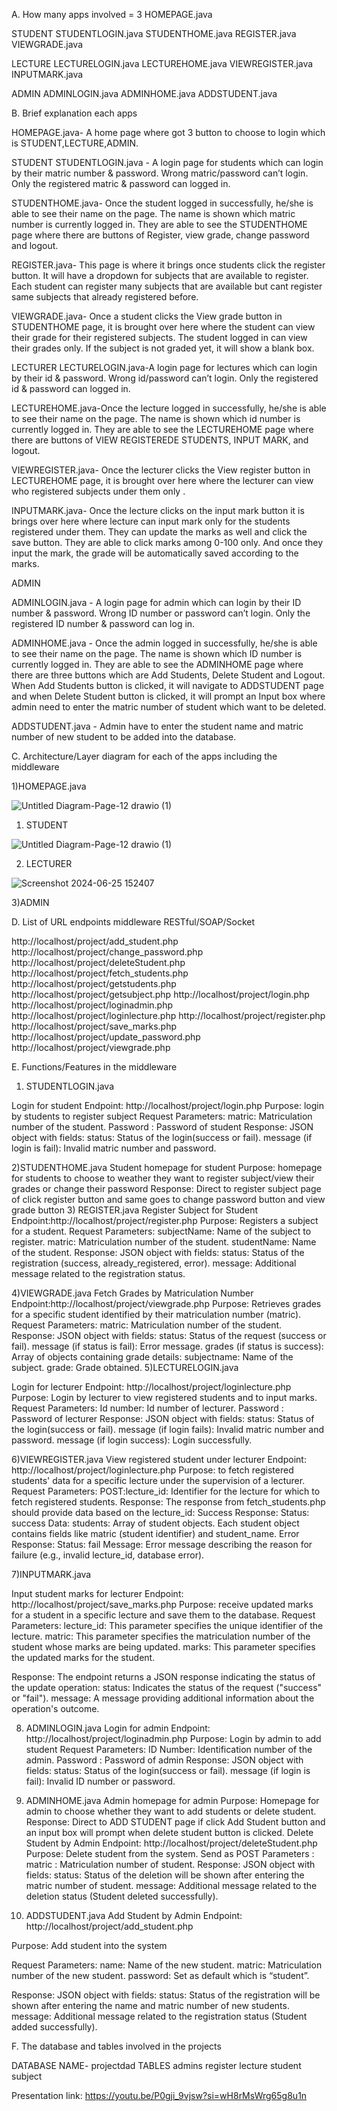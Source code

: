 A. How many apps involved = 3
HOMEPAGE.java

STUDENT
STUDENTLOGIN.java
STUDENTHOME.java
REGISTER.java
VIEWGRADE.java

LECTURE
LECTURELOGIN.java
LECTUREHOME.java
VIEWREGISTER.java
INPUTMARK.java

ADMIN
ADMINLOGIN.java
ADMINHOME.java
ADDSTUDENT.java


B. Brief explanation each apps

HOMEPAGE.java- A home page where got 3 button to choose to login which is STUDENT,LECTURE,ADMIN.

STUDENT
STUDENTLOGIN.java - A login page for students which can login by their matric number & password. Wrong matric/password can’t login. Only the registered matric & password can logged in.

STUDENTHOME.java- Once the student logged in successfully, he/she is able to see their name on the page. The name is shown which matric number is currently logged in. They are able to see the STUDENTHOME page where there are buttons of Register, view grade, change password and logout.

REGISTER.java- This page is where it brings once students click the register button. It will have a dropdown for subjects that are available to register. Each student can register many subjects that are available but cant register same subjects that already registered before.

VIEWGRADE.java- Once a student clicks the View grade button in STUDENTHOME page, it is brought over here where the student can view their grade for their registered subjects. The student logged in can view their grades only. If the subject is not graded yet, it will show a blank box.

LECTURER
LECTURELOGIN.java-A login page for lectures which can login by their id & password. Wrong id/password can’t login. Only the registered id & password can logged in.

LECTUREHOME.java-Once the lecture logged in successfully, he/she is able to see their name on the page. The name is shown which id number is currently logged in. They are able to see the LECTUREHOME page where there are buttons of VIEW REGISTEREDE STUDENTS, INPUT MARK,  and logout.

VIEWREGISTER.java- Once the lecturer clicks the View register button in LECTUREHOME page, it is brought over here where the lecturer can view who registered subjects under them only . 

INPUTMARK.java- Once the lecture clicks on the input mark button it is brings over here where lecture can input mark only for the students registered under them. They can update the marks as well and click the save button. They are able to click marks among 0-100 only. And once they input the mark, the grade will be automatically saved according to the marks.



ADMIN

ADMINLOGIN.java - A login page for admin which can login by their ID number & password. Wrong ID number or password can’t login. Only the registered ID number & password can log in.

ADMINHOME.java - Once the admin logged in successfully, he/she is able to see their name on the page. The name is shown which ID number is currently logged in. They are able to see the ADMINHOME page where there are three buttons which are Add Students, Delete Student and Logout. When Add Students button is clicked, it will navigate to ADDSTUDENT page and when Delete Student button is clicked, it will prompt an Input box where admin need to enter the matric number of student which want to be deleted.

ADDSTUDENT.java - Admin have to enter the student name and matric number of new student to be added into the database.



C. Architecture/Layer diagram for each of the apps including the middleware

1)HOMEPAGE.java 

![Untitled Diagram-Page-12 drawio (1)](https://github.com/jeevethaaraju/PROJECT/assets/163825255/dea59e24-dca4-4f25-b392-1598a5b72941)


1) STUDENT

![Untitled Diagram-Page-12 drawio (1)](https://github.com/jeevethaaraju/PROJECT/assets/163825255/5c099c7d-c5a0-49a7-aa59-725e5f6ae32c)



2) LECTURER

![Screenshot 2024-06-25 152407](https://github.com/jeevethaaraju/PROJECT/assets/163825255/c45bf0b4-b028-4eb8-a7e0-736e957c9a43)




3)ADMIN




D. List of URL endpoints middleware RESTful/SOAP/Socket

http://localhost/project/add_student.php
http://localhost/project/change_password.php
http://localhost/project/deleteStudent.php
http://localhost/project/fetch_students.php
http://localhost/project/getstudents.php
http://localhost/project/getsubject.php
http://localhost/project/login.php
http://localhost/project/loginadmin.php
http://localhost/project/loginlecture.php
http://localhost/project/register.php
http://localhost/project/save_marks.php
http://localhost/project/update_password.php
http://localhost/project/viewgrade.php




E. Functions/Features in the middleware

1) STUDENTLOGIN.java

 Login for student
Endpoint: http://localhost/project/login.php
Purpose: login by students to register subject
Request Parameters:
matric: Matriculation number of the student.
Password : Password of student
Response:
JSON object with fields:
status: Status of the login(success or fail).
message (if login is fail): Invalid matric number and password.

2)STUDENTHOME.java
 Student homepage for student
Purpose: homepage for students to choose to weather they want to register subject/view their grades or change their password 
Response:
Direct to register subject page of click register button and same goes to change password button and view grade button
3) REGISTER.java
Register Subject for Student
Endpoint:http://localhost/project/register.php
Purpose: Registers a subject for a student.
Request Parameters:
subjectName: Name of the subject to register.
matric: Matriculation number of the student.
studentName: Name of the student.
Response:
JSON object with fields:
status: Status of the registration (success, already_registered, error).
message: Additional message related to the registration status.

4)VIEWGRADE.java
Fetch Grades by Matriculation Number
Endpoint:http://localhost/project/viewgrade.php
Purpose: Retrieves grades for a specific student identified by their matriculation number (matric).
Request Parameters:
matric: Matriculation number of the student.
Response:
JSON object with fields:
status: Status of the request (success or fail).
message (if status is fail): Error message.
grades (if status is success): Array of objects containing grade details:
subjectname: Name of the subject.
grade: Grade obtained.
5)LECTURELOGIN.java

 Login for lecturer
Endpoint: http://localhost/project/loginlecture.php
Purpose: Login by lecturer to view registered students and to input marks.
Request Parameters:
Id number: Id number of lecturer.
Password : Password of lecturer
Response:
JSON object with fields:
status: Status of the login(success or fail).
message (if login fails): Invalid matric number and password.
message (if login success): Login successfully.









6)VIEWREGISTER.java
 View registered student under lecturer
Endpoint: http://localhost/project/loginlecture.php
Purpose: to fetch registered students' data for a specific lecture under the supervision of a lecturer. 
Request Parameters:
POST:lecture_id: Identifier for the lecture for which to fetch registered students.
Response:
The response from fetch_students.php should provide data based on the lecture_id:
Success Response:
Status: success
Data:
students: Array of student objects.
Each student object contains fields like matric (student identifier) and student_name.
Error Response:
Status: fail
Message: Error message describing the reason for failure (e.g., invalid lecture_id, database error).

7)INPUTMARK.java

 Input student marks for lecturer
Endpoint: http://localhost/project/save_marks.php
Purpose: receive updated marks for a student in a specific lecture and save them to the database.
Request Parameters:
lecture_id: This parameter specifies the unique identifier of the lecture.
matric: This parameter specifies the matriculation number of the student whose marks are being updated.
marks: This parameter specifies the updated marks for the student.

Response:
The endpoint returns a JSON response indicating the status of the update operation:
status: Indicates the status of the request ("success" or "fail").
message: A message providing additional information about the operation's outcome.



8) ADMINLOGIN.java
    Login for admin
Endpoint: http://localhost/project/loginadmin.php
Purpose: Login by admin to add student
Request Parameters:
ID Number: Identification number of the admin.
Password : Password of admin
Response:
JSON object with fields:
status: Status of the login(success or fail).
message (if login is fail): Invalid ID number or password.

9) ADMINHOME.java
      Admin homepage for admin
Purpose: Homepage for admin to choose whether they want to add students or delete student.
Response:
Direct to ADD STUDENT page if click Add Student button and an input box will prompt when delete student button is clicked.
      Delete Student by Admin
Endpoint: http://localhost/project/deleteStudent.php
Purpose: Delete student from the system.
Send as POST Parameters :
matric : Matriculation number of student.
Response:
JSON object with fields:
status: Status of the deletion will be shown after entering the matric number of student.
message: Additional message related to the deletion status (Student deleted successfully).
10) ADDSTUDENT.java
      Add Student by Admin
Endpoint: http://localhost/project/add_student.php

Purpose: Add student into the system

Request Parameters:
name: Name of the new student.
matric: Matriculation number of the new student.
password: Set as default which is “student”.

Response:
JSON object with fields:
status: Status of the registration will be shown after entering the name and matric number of new students.
message: Additional message related to the registration status (Student added successfully).


F. The database and tables involved in the projects

DATABASE NAME- projectdad
TABLES
admins
register
lecture
student
subject

Presentation link: https://youtu.be/P0gji_9vjsw?si=wH8rMsWrg65g8u1n
